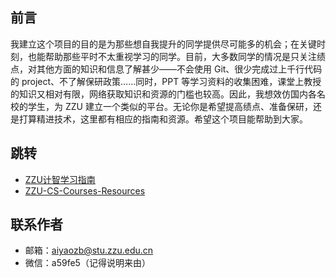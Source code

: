 ## 前言

我建立这个项目的目的是为那些想自我提升的同学提供尽可能多的机会；在关键时刻，也能帮助那些平时不太重视学习的同学。目前，大多数同学的情况是只关注绩点，对其他方面的知识和信息了解甚少——不会使用 Git、很少完成过上千行代码的 project、不了解保研政策……同时，PPT 等学习资料的收集困难，课堂上教授的知识又相对有限，网络获取知识和资源的门槛也较高。因此，我想效仿国内各名校的学生，为 ZZU 建立一个类似的平台。无论你是希望提高绩点、准备保研，还是打算精进技术，这里都有相应的指南和资源。希望这个项目能帮助到大家。

## 跳转

- [ZZU计智学习指南](https://yzbaaa.github.io/ZZU-CS-RESOURCES)
- [ZZU-CS-Courses-Resources](https://github.com/yzbaaa/ZZU-CS-Courses-Resources)

## 联系作者

- 邮箱：aiyaozb@stu.zzu.edu.cn
- 微信：a59fe5（记得说明来由）
